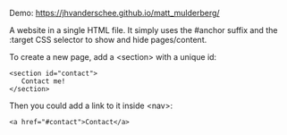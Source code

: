 Demo: https://jhvanderschee.github.io/matt_mulderberg/

A website in a single HTML file. It simply uses the #anchor suffix and the :target CSS selector to show and hide pages/content.

To create a new page, add a &lt;section&gt; with a unique id:
```
<section id="contact">
   Contact me!
</section>
```
Then you could add a link to it inside &lt;nav&gt;:

```
<a href="#contact">Contact</a>
```
